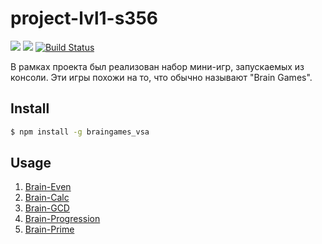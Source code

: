 # project-lvl1-s356

<a href="https://codeclimate.com/github/svyborov/project-lvl1-s356/maintainability"><img src="https://api.codeclimate.com/v1/badges/1e6fbb9aec43c655b2dc/maintainability" /></a>
<a href="https://codeclimate.com/github/svyborov/project-lvl1-s356/test_coverage"><img src="https://api.codeclimate.com/v1/badges/1e6fbb9aec43c655b2dc/test_coverage" /></a>
[![Build Status](https://travis-ci.org/svyborov/project-lvl1-s356.svg?branch=master)](https://travis-ci.org/svyborov/project-lvl1-s356)

В рамках проекта был реализован набор мини-игр, запускаемых из консоли. Эти игры похожи на то, что обычно называют "Brain Games".

## Install

```bash
$ npm install -g braingames_vsa 
```
## Usage

1. <a href="https://asciinema.org/a/tgXGzeHNzS8LYI0GgiOxI64eW" rel="nofollow">Brain-Even</a> <br>
2. <a href="https://asciinema.org/a/UfLRoduN4RE5JB3igidMU48SG" rel="nofollow">Brain-Calc</a> <br>
3. <a href="https://asciinema.org/a/Ck2OD9xT64lJRrJcrb4rlcAuz" rel="nofollow">Brain-GCD</a> <br>
4. <a href="https://asciinema.org/a/wPb8ZrLj1RfFHiOhE5RPmhcDF" rel="nofollow">Brain-Progression</a> <br>
5. <a href="https://asciinema.org/a/3dDBcHJpUyG4o6B4QLmsMLZAb" rel="nofollow">Brain-Prime</a> <br>

